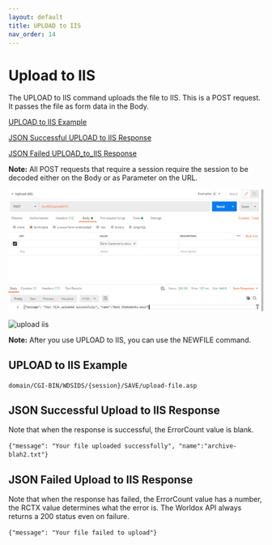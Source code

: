 ```yaml
---
layout: default
title: UPLOAD to IIS
nav_order: 14
---
```


# Upload to IIS

The UPLOAD to IIS command uploads the file to IIS. This is a POST request. It passes the file as form data in the Body.

[UPLOAD to IIS Example](#upload-to-iis-example)

[JSON Successful UPLOAD to IIS Response](#json-successful-upload-to-iis-response)

[JSON Failed UPLOAD_to_IIS Response](#json-failed-upload-to-IIS-response)


**Note:** All POST requests that require a session require the session to be decoded either on the Body or as Parameter on the URL.
 
![upload iis](/docs/images/upload_iis.png)

![upload iis](dsnyder7427.github.io/Worldox-Web-API/gh-pages/docs/images/upload_iis.png)
 
**Note:** After you use UPLOAD to IIS, you can use the NEWFILE command.

## UPLOAD to IIS Example

`domain/CGI-BIN/WDSIDS/{session}/SAVE/upload-file.asp`

## JSON Successful Upload to IIS Response

Note that when the response is successful, the ErrorCount value is blank. 

`{"message": "Your file uploaded successfully", "name":"archive-blah2.txt"}`

## JSON Failed Upload to IIS Response 

Note that when the response has failed, the ErrorCount value has a number, the RCTX value determines what the error is. The Worldox API always returns a 200 status even on failure.  

`{"message": "Your file failed to upload"}`
